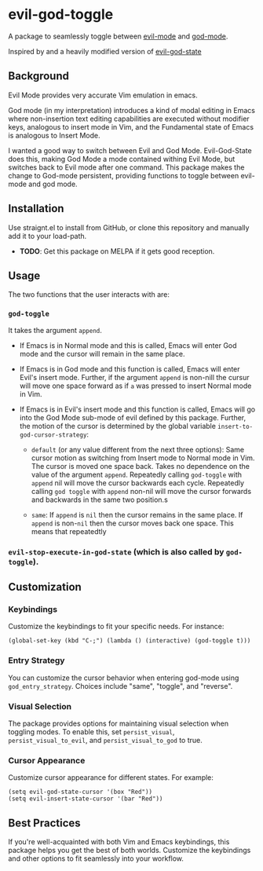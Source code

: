# evil-god-toggle

A package to seamlessly toggle between
[evil-mode](https://github.com/emacs-evil/evil) and
[god-mode](https://github.com/chrisdone/god-mode).

Inspired by and a heavily modified version of
[evil-god-state](https://github.com/gridaphobe/evil-god-state)

## Background

Evil Mode provides very accurate Vim emulation in emacs.

God mode (in my interpretation) introduces a kind of modal editing in Emacs where non-insertion text editing capabilities are executed without modifier keys, analogous to insert mode in Vim, and the Fundamental state of Emacs is analogous to Insert Mode.

I wanted a good way to switch between Evil and God Mode. Evil-God-State does this, making God Mode a mode contained withing Evil Mode, but switches back to Evil mode after one command.  This package makes the change to God-mode persistent, providing functions to toggle between evil-mode and god mode.

## Installation

Use straignt.el to install from GitHub, or clone this repository and
manually add it to your load-path. 

- **TODO**: Get this package on MELPA if it gets good reception.

## Usage

The two functions that the user interacts with are:

### `god-toggle`

It takes the argument `append`.  

- If Emacs is in Normal mode and this is called, Emacs will enter God mode and the cursor will remain in the same place. 

- If Emacs is in God mode and this function is called, Emacs will enter Evil's insert mode. Further, if the argument `append` is non-nill the cursur will move one space forward as if `a` was pressed to insert Normal mode in Vim. 

- If Emacs is in Evil's insert mode and this function is called, Emacs will go into the God Mode sub-mode of evil defined by this package.  Further, the motion of the cursor is determined by the global variable `insert-to-god-cursor-strategy`:

    - `default` (or any value different from the next three options): Same cursor motion as switching from Insert mode to Normal mode in Vim. The cursor is moved one space back.  Takes no dependence on the value of the argument `append`. Repeatedly calling `god-toggle` with `append` nil will move the cursor backwards each cycle.  Repeatedly calling `god toggle` with `append` non-nil will move the cursor forwards and backwards in the same two position.s

     - `same`: If `append` is `nil` then the cursor remains in the same place. If `append` is non-`nil` then the cursor moves back one space. This means that repeatedtly 

### `evil-stop-execute-in-god-state` (which is also called by `god-toggle`).

## Customization

### Keybindings

Customize the keybindings to fit your specific needs. For instance:

    (global-set-key (kbd "C-;") (lambda () (interactive) (god-toggle t)))

### Entry Strategy

You can customize the cursor behavior when entering god-mode using
`god_entry_strategy`. Choices include \"same\", \"toggle\", and
\"reverse\".

### Visual Selection

The package provides options for maintaining visual selection when
toggling modes. To enable this, set `persist_visual`,
`persist_visual_to_evil`, and `persist_visual_to_god` to true.

### Cursor Appearance

Customize cursor appearance for different states. For example:

    (setq evil-god-state-cursor '(box "Red"))
    (setq evil-insert-state-cursor '(bar "Red"))

## Best Practices

If you\'re well-acquainted with both Vim and Emacs keybindings, this
package helps you get the best of both worlds. Customize the keybindings
and other options to fit seamlessly into your workflow.
